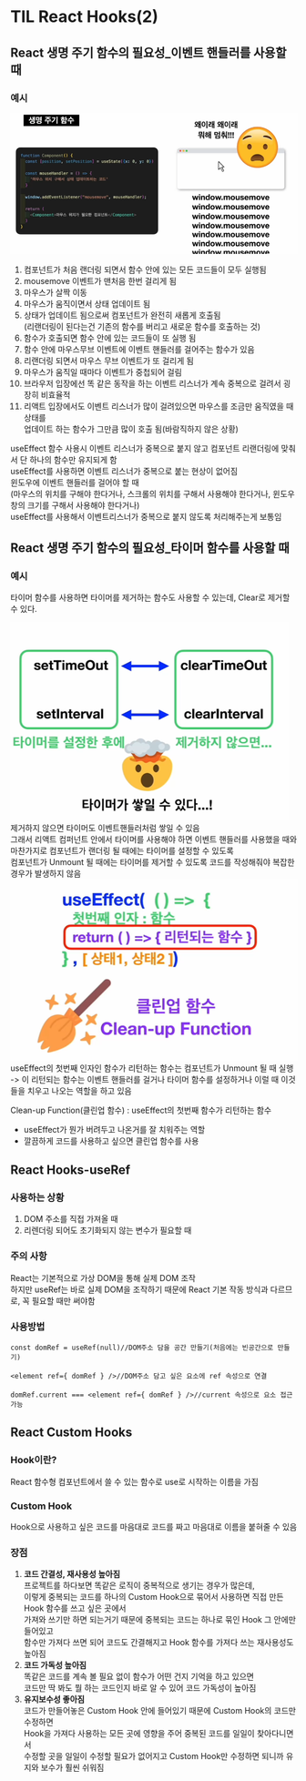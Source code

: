 # TIL React Hooks(2)
## React 생명 주기 함수의 필요성_이벤트 핸들러를 사용할 때
### 예시
![alt text](image-4.png)
1. 컴포넌트가 처음 랜더링 되면서 함수 안에 있는 모든 코드들이 모두 실행됨 
2. mousemove 이벤트가 맨처음 한번 걸리게 됨
3. 마우스가 살짝 이동 
4. 마우스가 움직이면서 상태 업데이트 됨  
5. 상태가 업데이트 됨으로써 컴포넌트가 완전히 새롭게 호출됨  
(리랜더링이 된다는건 기존의 함수를 버리고 새로운 함수를 호출하는 것)
6. 함수가 호출되면 함수 안에 있는 코드들이 또 실행 됨
7. 함수 안에 마우스무브 이벤트에 이벤트 핸들러를 걸어주는 함수가 있음
8. 리랜더링 되면서 마우스 무브 이벤트가 또 걸리게 됨
9. 마우스가 움직일 때마다 이벤트가 중첩되어 걸림
10. 브라우저 입장에선 똑 같은 동작을 하는 이벤트 리스너가 계속 중복으로 걸려서 굉장히 비효율적
11. 리액트 입장에서도 이벤트 리스너가 많이 걸려있으면 마우스를 조금만 움직였을 때 상태를  
업데이트 하는 함수가 그만큼 많이 호출 됨(바람직하지 않은 상황) 

useEffect 함수 사용시
이벤트 리스너가 중복으로 붙지 않고 컴포넌트 리랜더링에 맞춰서 단 하나의 함수만 유지되게 함  
useEffect를 사용하면 이벤트 리스너가 중복으로 붙는 현상이 없어짐  
윈도우에 이벤트 핸들러를 걸어야 할 때  
(마우스의 위치를 구해야 한다거나, 스크롤의 위치를 구해서 사용해야 한다거나, 윈도우 창의 크기를 구해서 사용해야 한다거나)  
useEffect를 사용해서 이벤트리스너가 중복으로 붙지 않도록 처리해주는게 보통임

## React 생명 주기 함수의 필요성_타이머 함수를 사용할 때
### 예시
타이머 함수를 사용하면 타이머를 제거하는 함수도 사용할 수 있는데, 
Clear로 제거할 수 있다.

![alt text](image-5.png)  
제거하지 않으면 타이머도 이벤트핸들러처럼 쌓일 수 있음  
그래서 리액트 컴퍼넌트 안에서 타이머를 사용해야 하면 이벤트 핸들러를 사용했을 때와  
마찬가지로 컴포넌트가 랜더링 될 때에는 타이머를 설정할 수 있도록  
컴포넌트가 Unmount 될 때에는 타이머를 제거할 수 있도록 코드를 작성해줘야 복잡한 경우가 발생하지 않음
![alt text](image-6.png)
useEffect의 첫번째 인자인 함수가 리턴하는 함수는 컴포넌트가 Unmount 될 때 실행  
-> 이 리턴되는 함수는 이벤트 핸들러를 걸거나 타이머 함수를 설정하거나 이럴 때 이것들을 치우고 나오는 역할을 하고 있음   

Clean-up Function(클린업 함수) : useEffect의 첫번째 함수가 리턴하는 함수  
* useEffect가 뭔가 버려두고 나온거를 잘 치워주는 역할  
* 깔끔하게 코드를 사용하고 싶으면 클린업 함수를 사용

## React Hooks-useRef
### 사용하는 상황
1. DOM 주소를 직접 가져올 때
2. 리렌더링 되어도 초기화되지 않는 변수가 필요할 때
### 주의 사항
React는 기본적으로 가상 DOM을 통해 실제 DOM 조작  
하지만 useRef는 바로 실제 DOM을 조작하기 때문에 React 기본 작동 방식과 다르므로,
꼭 필요할 때만 써야함
### 사용방법
```
const domRef = useRef(null)//DOM주소 담을 공간 만들기(처음에는 빈공간으로 만들기)

<element ref={ domRef } />//DOM주소 담고 싶은 요소에 ref 속성으로 연결

domRef.current === <element ref={ domRef } />//current 속성으로 요소 접근 가능
```
## React Custom Hooks
### Hook이란?
React 함수형 컴포넌트에서 쓸 수 있는 함수로 use로 시작하는 이름을 가짐  
### Custom Hook
Hook으로 사용하고 싶은 코드를 마음대로 코드를 짜고 마음대로 이름을 붙혀줄 수 있음  
### 장점
1. **코드 간결성, 재사용성 높아짐**  
프로젝트를 하다보면 똑같은 로직이 중복적으로 생기는 경우가 많은데,  
이렇게 중복되는 코드를 하나의 Custom Hook으로 묶어서 사용하면 직접 만든 Hook 함수를 쓰고 싶은 곳에서  
가져와 쓰기만 하면 되는거기 때문에 중복되는 코드는 하나로 묶인 Hook 그 안에만 들어있고  
함수만 가져다 쓰면 되어 코드도 간결해지고 Hook 함수를 가져다 쓰는 재사용성도 높아짐
2. **코드 가독성 높아짐**  
똑같은 코드를 계속 볼 필요 없이 함수가 어떤 건지 기억을 하고 있으면  
코드만 딱 봐도 뭘 하는 코드인지 바로 알 수 있어 코드 가독성이 높아짐
3. **유지보수성 좋아짐**  
코드가 만들어놓은 Custom Hook 안에 들어있기 때문에 Custom Hook의 코드만 수정하면  
Hook을 가져다 사용하는 모든 곳에 영향을 주어 중복된 코드를 일일이 찾아다니면서  
수정할 곳을 일일이 수정할 필요가 없어지고 Custom Hook만 수정하면 되니까 유지와 보수가 훨씬 쉬워짐

